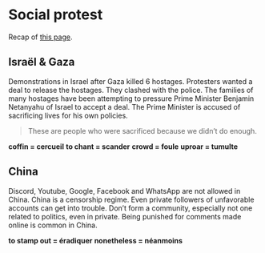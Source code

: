 # Social protest
Recap of [this page](https://www.englishlanguagetraining.fr/social-protest).

## Israël & Gaza

Demonstrations in Israel after Gaza killed 6 hostages.
Protesters wanted a deal to release the hostages.
They clashed with the police.
The families of many hostages have been attempting to pressure Prime Minister Benjamin Netanyahu of Israel to accept a deal. The Prime Minister is accused of sacrificing lives for his own policies.
> These are people who were sacrificed because we didn’t do enough.


**coffin = cercueil**
**to chant = scander**
**crowd = foule**
**uproar = tumulte**

## China

Discord, Youtube, Google, Facebook and WhatsApp are not allowed in China. China is a censorship regime.
Even private followers of unfavorable accounts can get into trouble.
Don’t form a community, especially not one related to politics, even in private.
Being punished for comments made online is common in China.

**to stamp out = éradiquer**
**nonetheless = néanmoins**